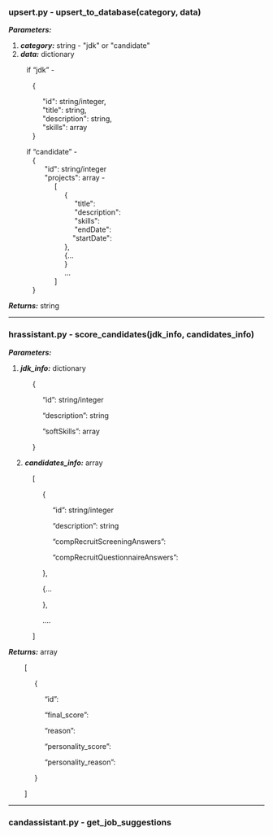 ### **upsert.py - upsert\_to\_database(category, data)**

_**Parameters:**_

1.  _**category:**_ string - "jdk" or "candidate"
2.  _**data:**_ dictionary

         if “jdk” -

            {

                 "id": string/integer,    
                 "title": string,    
                 "description": string,    
                 "skills": array    
            }

         if “candidate” -  
            {  
                  "id": string/integer  
                  "projects": array -  
                       \[  
                            {  
                                 "title":  
                                 "description":  
                                 "skills":  
                                 "endDate":  
                                "startDate":  
                            },  
                            {...  
                            }  
                            ...  
                       \]  
            }

_**Returns:**_ string
  
---
  

### **hrassistant.py - score\_candidates(jdk\_info, candidates\_info)**

_**Parameters:**_

 1. _**jdk\_info:**_ dictionary

            {

                 “id”: string/integer

                 “description”: string

                 “softSkills”: array

            }

    2. _**candidates\_info:**_ array

            \[

                 {

                      “id”: string/integer

                      “description”: string

                      “compRecruitScreeningAnswers”:

                      “compRecruitQuestionnaireAnswers”:

                 },

                 {…

                 },

                 ….

            \]

_**Returns:**_ array

        \[

             {

                  “id”:

                  “final\_score”:

                  “reason”:

                  “personality\_score”:

                  “personality\_reason”:

             }

        \]

  ---

  ### **candassistant.py - get\_job\_suggestions**

